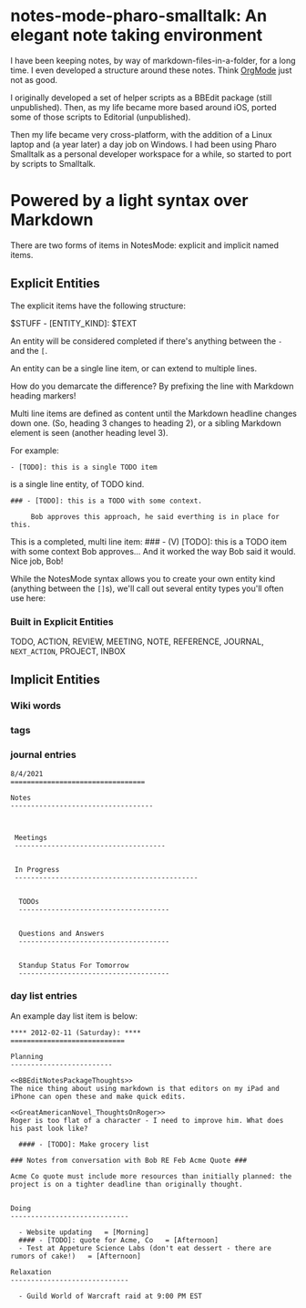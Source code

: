 # notes-mode-pharo-smalltalk: An elegant note taking environment

I have been keeping notes, by way of markdown-files-in-a-folder, for a long time. I even developed a structure around these notes. Think [OrgMode](https://orgmode.org/) just not as good.

I originally developed a set of helper scripts as a BBEdit package (still unpublished). Then, as my life became more based around iOS, ported some of those scripts to Editorial (unpublished).

Then my life became very cross-platform, with the addition of a Linux laptop and (a year later) a day job on Windows. I had been using Pharo Smalltalk as a personal developer workspace for a while, so started to port by scripts to Smalltalk.

# Powered by a light syntax over Markdown

There are two forms of items in NotesMode: explicit and implicit named items.

## Explicit Entities

The explicit items have the following structure:

$STUFF - [ENTITY_KIND]: $TEXT

An entity will be considered completed if there's anything between the `-` and the `[`.

An entity can be a single line item, or can extend to multiple lines.

How do you demarcate the difference? By prefixing the line with Markdown heading markers!

Multi line items are defined as content until the Markdown headline changes down one. (So, heading 3 changes to heading 2), or a sibling Markdown element is seen (another heading level 3).

For example:

    - [TODO]: this is a single TODO item

is a single line entity, of TODO kind.

    ### - [TODO]: this is a TODO with some context.

         Bob approves this approach, he said everthing is in place for this.

This is a completed, multi line item:
    ### - (V) [TODO]: this is a TODO item with some context
         Bob approves...
         And it worked the way Bob said it would. Nice job, Bob!

While the NotesMode syntax allows you to create your own entity kind (anything between the `[]`s), we'll call out several entity types you'll often use here:

### Built in Explicit Entities

TODO, ACTION, REVIEW, MEETING, NOTE, REFERENCE, JOURNAL, `NEXT_ACTION`, PROJECT, INBOX

## Implicit Entities

### Wiki words

### tags

### journal entries

    8/4/2021
    =================================

    Notes
    -----------------------------------



     Meetings
     -------------------------------------


     In Progress
     ---------------------------------------------


      TODOs
      -------------------------------------


      Questions and Answers
      -------------------------------------


      Standup Status For Tomorrow
      -------------------------------------



### day list entries

An example day list item is below:

    **** 2012-02-11 (Saturday): ****
    ============================

    Planning
    -------------------------

    <<BBEditNotesPackageThoughts>>
    The nice thing about using markdown is that editors on my iPad and iPhone can open these and make quick edits.

    <<GreatAmericanNovel_ThoughtsOnRoger>>
    Roger is too flat of a character - I need to improve him. What does his past look like?

      #### - [TODO]: Make grocery list

    ### Notes from conversation with Bob RE Feb Acme Quote ###

    Acme Co quote must include more resources than initially planned: the project is on a tighter deadline than originally thought.


    Doing
    -----------------------------

      - Website updating   = [Morning]
      #### - [TODO]: quote for Acme, Co   = [Afternoon]
      - Test at Appeture Science Labs (don't eat dessert - there are rumors of cake!)   = [Afternoon]

    Relaxation
    -----------------------------

      - Guild World of Warcraft raid at 9:00 PM EST
